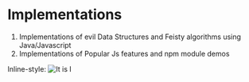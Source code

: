 # Implementations
1. Implementations of evil Data Structures and Feisty algorithms using Java/Javascript
2. Implementations of Popular Js features and npm module demos


Inline-style: 
![](http://66.media.tumblr.com/tumblr_lr2m4lYdhY1qlr140o1_500.gif "It is I")

